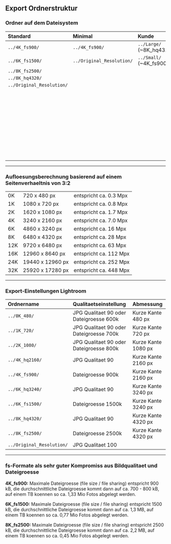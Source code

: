## Export Ordnerstruktur

### Ordner auf dem Dateisystem

| Standard                  | Minimal                   | Kunde                    | Komplett                  |
| :------------------------ | :------------------------ | :----------------------- | :------------------------ |
| `../4K_fs900/`            | `../4K_fs900/`            | `../Large/` (~8K_hq4320) | `../0K_480/`              |
| `../6K_fs1500/`           | `../Original_Resolution/` | `../Small/` (~4K_fs900)  | `../1K_720/`              |
| `../8K_fs2500/`           |                           |                          | `../2K_1080/`             |
| `../8K_hq4320/`           |                           |                          | `../4K_hq2160/`           |
| `../Original_Resolution/` |                           |                          | `../4K_fs900/`            |
|                           |                           |                          | `../6K_hq3240/`           |
|                           |                           |                          | `../6K_fs1500/`           |
|                           |                           |                          | `../8K_hq4320/`           |
|                           |                           |                          | `../8K_fs2500/`           |
|                           |                           |                          | `../Original_Resolution/` |
|                           |                           |                          | -> fuer die Zukunft       |
|                           |                           |                          | `../12K_6480/`            |
|                           |                           |                          | `../16K_8640/`            |
|                           |                           |                          | `../24K_12960/`           |
|                           |                           |                          | `../32K_17280/`           |

-----

### Aufloesungsberechnung basierend auf einem Seitenverhaeltnis von 3:2

|     |                  |                        |
| :-- | :--------------- | :--------------------- |
|  0K | 720 x 480 px     | entspricht ca. 0.3 Mpx |
|  1K | 1080 x 720 px    | entspricht ca. 0.8 Mpx |
|  2K | 1620 x 1080 px   | entspricht ca. 1.7 Mpx |
|  4K | 3240 x 2160 px   | entspricht ca. 7.0 Mpx |
|  6K | 4860 x 3240 px   | entspricht ca.  16 Mpx |
|  8K | 6480 x 4320 px   | entspricht ca.  28 Mpx |
| 12K | 9720 x 6480 px   | entspricht ca.  63 Mpx |
| 16K | 12960 x 8640 px  | entspricht ca. 112 Mpx |
| 24K | 19440 x 12960 px | entspricht ca. 252 Mpx |
| 32K | 25920 x 17280 px | entspricht ca. 448 Mpx |

-----

### Export-Einstellungen Lightroom

| Ordnername                | Qualitaetseinstellung                   | Abmessung           |
| :------------------------ | :-------------------------------------- | :------------------ |
| `../0K_480/`              | JPG Qualitaet 90 oder Dateigroesse 600k | Kurze Kante  480 px |
| `../1K_720/`              | JPG Qualitaet 90 oder Dateigroesse 700k | Kurze Kante  720 px |
| `../2K_1080/`             | JPG Qualitaet 90 oder Dateigroesse 800k | Kurze Kante 1080 px |
| `../4K_hq2160/`           | JPG Qualitaet 90                        | Kurze Kante 2160 px |
| `../4K_fs900/`            | Dateigroesse 900k                       | Kurze Kante 2160 px |
| `../6K_hq3240/`           | JPG Qualitaet 90                        | Kurze Kante 3240 px |
| `../6K_fs1500/`           | Dateigroesse 1500k                      | Kurze Kante 3240 px |
| `../8K_hq4320/`           | JPG Qualitaet 90                        | Kurze Kante 4320 px |
| `../8K_fs2500/`           | Dateigroesse 2500k                      | Kurze Kante 4320 px |
| `../Original_Resolution/` | JPG Qualitaet 100                       |                     |

-----

### fs-Formate als sehr guter Kompromiss aus Bildqualitaet und Dateigroesse

**4K_fs900:** Maximale Dateigroesse (file size / file sharing) entspricht 900 kB,
die durchschnittliche Dateigroesse kommt dann auf ca. 700 - 800 kB, auf einem TB 
koennen so ca. 1,33 Mio Fotos abgelegt werden.

**6K_fs1500:** Maximale Dateigroesse (file size / file sharing) entspricht 
1500 kB, die durchschnittliche Dateigroesse kommt dann auf ca. 1,3 MB, auf 
einem TB koennen so ca. 0,77 Mio Fotos abgelegt werden.

**8K_fs2500:** Maximale Dateigroesse (file size / file sharing) entspricht 
2500 kB, die durchschnittliche Dateigroesse kommt dann auf ca. 2,2 MB, auf 
einem TB koennen so ca. 0,45 Mio Fotos abgelegt werden.